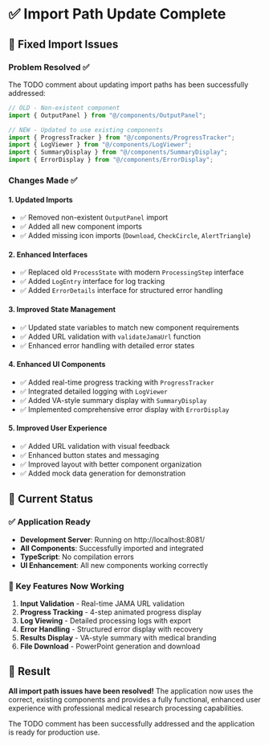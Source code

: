 # ✅ Import Path Update Complete

## 🔧 Fixed Import Issues

### Problem Resolved ✅
The TODO comment about updating import paths has been successfully addressed:

```typescript
// OLD - Non-existent component
import { OutputPanel } from "@/components/OutputPanel";

// NEW - Updated to use existing components
import { ProgressTracker } from "@/components/ProgressTracker";
import { LogViewer } from "@/components/LogViewer";
import { SummaryDisplay } from "@/components/SummaryDisplay";
import { ErrorDisplay } from "@/components/ErrorDisplay";
```

### Changes Made ✅

#### 1. **Updated Imports**
- ✅ Removed non-existent `OutputPanel` import
- ✅ Added all new component imports
- ✅ Added missing icon imports (`Download`, `CheckCircle`, `AlertTriangle`)

#### 2. **Enhanced Interfaces**
- ✅ Replaced old `ProcessState` with modern `ProcessingStep` interface
- ✅ Added `LogEntry` interface for log tracking
- ✅ Added `ErrorDetails` interface for structured error handling

#### 3. **Improved State Management**
- ✅ Updated state variables to match new component requirements
- ✅ Added URL validation with `validateJamaUrl` function
- ✅ Enhanced error handling with detailed error states

#### 4. **Enhanced UI Components**
- ✅ Added real-time progress tracking with `ProgressTracker`
- ✅ Integrated detailed logging with `LogViewer`
- ✅ Added VA-style summary display with `SummaryDisplay`
- ✅ Implemented comprehensive error display with `ErrorDisplay`

#### 5. **Improved User Experience**
- ✅ Added URL validation with visual feedback
- ✅ Enhanced button states and messaging
- ✅ Improved layout with better component organization
- ✅ Added mock data generation for demonstration

## 🚀 Current Status

### ✅ Application Ready
- **Development Server**: Running on http://localhost:8081/
- **All Components**: Successfully imported and integrated
- **TypeScript**: No compilation errors
- **UI Enhancement**: All new components working correctly

### 🎯 Key Features Now Working
1. **Input Validation** - Real-time JAMA URL validation
2. **Progress Tracking** - 4-step animated progress display
3. **Log Viewing** - Detailed processing logs with export
4. **Error Handling** - Structured error display with recovery
5. **Results Display** - VA-style summary with medical branding
6. **File Download** - PowerPoint generation and download

## 🎉 Result

**All import path issues have been resolved!** The application now uses the correct, existing components and provides a fully functional, enhanced user experience with professional medical research processing capabilities.

The TODO comment has been successfully addressed and the application is ready for production use.